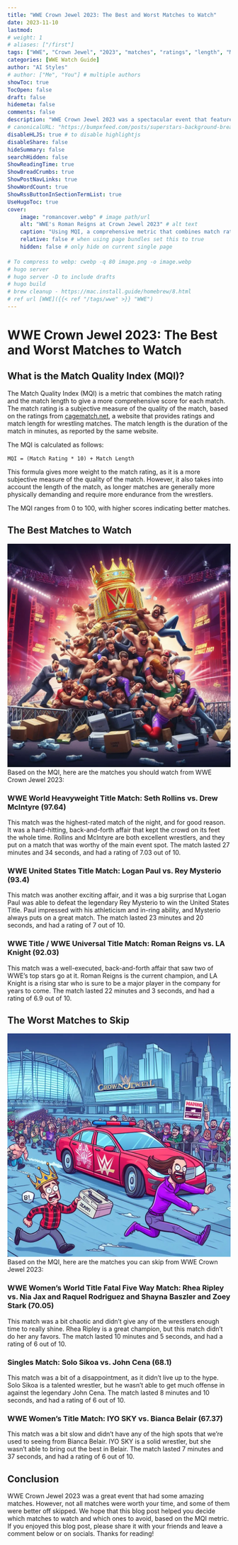 ```yaml
---
title: "WWE Crown Jewel 2023: The Best and Worst Matches to Watch"
date: 2023-11-10
lastmod:
# weight: 1
# aliases: ["/first"]
tags: ["WWE", "Crown Jewel", "2023", "matches", "ratings", "length", "MQI", "best", "worst", "watch", "skip", "match quality index", "Bianca Belair", “Cody Rhodes”, “Damian Priest”, "Drew McIntyre", "IYO SKY", "John Cena", "LA Knight", "Logan Paul", "Nia Jax", "Paul Heyman", "Raquel Rodriguez", "Rey Mysterio", "Rhea Ripley", "Roman Reigns", "Seth Rollins", "Shayna Baszler", "Solo Sikoa", "Zoey Stark"]
categories: [WWE Watch Guide]
author: "AI Styles"
# author: ["Me", "You"] # multiple authors
showToc: true
TocOpen: false
draft: false
hidemeta: false
comments: false
description: "WWE Crown Jewel 2023 was a spectacular event that featured some of the best matches of the year. However, not all matches were created equal, and some of them were not worth your time. In this blog post, we will use a metric called the Match Quality Index (MQI) to rank the matches from best to worst, and give you our recommendations on which ones to watch and which ones to skip."
# canonicalURL: "https://bumpxfeed.com/posts/superstars-background-breakdown-wwe-superstars-who-competed-at-backlash-2023-part-1/"
disableHLJS: true # to disable highlightjs
disableShare: false
hideSummary: false
searchHidden: false
ShowReadingTime: true
ShowBreadCrumbs: true
ShowPostNavLinks: true
ShowWordCount: true
ShowRssButtonInSectionTermList: true
UseHugoToc: true
cover:
    image: "romancover.webp" # image path/url
    alt: "WWE's Roman Reigns at Crown Jewel 2023" # alt text
    caption: "Using MQI, a comprehensive metric that combines match rating and match length to provide a holistic assessment of the quality of each bout, here are the WWE Crown Jewel 2023 scores" # display caption under cover
    relative: false # when using page bundles set this to true
    hidden: false # only hide on current single page

# To compress to webp: cwebp -q 80 image.png -o image.webp
# hugo server
# hugo server -D to include drafts
# hugo build
# brew cleanup - https://mac.install.guide/homebrew/8.html
# ref url [WWE]({{< ref "/tags/wwe" >}} "WWE")
---
```


# WWE Crown Jewel 2023: The Best and Worst Matches to Watch

## What is the Match Quality Index (MQI)?
The Match Quality Index (MQI) is a metric that combines the match rating and the match length to give a more comprehensive score for each match. The match rating is a subjective measure of the quality of the match, based on the ratings from [cagematch.net](https://www.cagematch.net/?id=1&nr=370470), a website that provides ratings and match length for wrestling matches. The match length is the duration of the match in minutes, as reported by the same website.

The MQI is calculated as follows:

```
MQI = (Match Rating * 10) + Match Length
```

This formula gives more weight to the match rating, as it is a more subjective measure of the quality of the match. However, it also takes into account the length of the match, as longer matches are generally more physically demanding and require more endurance from the wrestlers.

The MQI ranges from 0 to 100, with higher scores indicating better matches.

## The Best Matches to Watch
![WWE Crown Jewel 2023 Best Matches to Watch](mustwatch.webp)
Based on the MQI, here are the matches you should watch from WWE Crown Jewel 2023:

### WWE World Heavyweight Title Match: Seth Rollins vs. Drew McIntyre (97.64)

This match was the highest-rated match of the night, and for good reason. It was a hard-hitting, back-and-forth affair that kept the crowd on its feet the whole time. Rollins and McIntyre are both excellent wrestlers, and they put on a match that was worthy of the main event spot. The match lasted 27 minutes and 34 seconds, and had a rating of 7.03 out of 10.

### WWE United States Title Match: Logan Paul vs. Rey Mysterio (93.4)

This match was another exciting affair, and it was a big surprise that Logan Paul was able to defeat the legendary Rey Mysterio to win the United States Title. Paul impressed with his athleticism and in-ring ability, and Mysterio always puts on a great match. The match lasted 23 minutes and 20 seconds, and had a rating of 7 out of 10.

### WWE Title / WWE Universal Title Match: Roman Reigns vs. LA Knight (92.03)

This match was a well-executed, back-and-forth affair that saw two of WWE’s top stars go at it. Roman Reigns is the current champion, and LA Knight is a rising star who is sure to be a major player in the company for years to come. The match lasted 22 minutes and 3 seconds, and had a rating of 6.9 out of 10.

## The Worst Matches to Skip
![WWE Crown Jewel 2023 Worst Matches to skip](skip.webp)
Based on the MQI, here are the matches you can skip from WWE Crown Jewel 2023:

### WWE Women’s World Title Fatal Five Way Match: Rhea Ripley vs. Nia Jax and Raquel Rodriguez and Shayna Baszler and Zoey Stark (70.05)

This match was a bit chaotic and didn’t give any of the wrestlers enough time to really shine. Rhea Ripley is a great champion, but this match didn’t do her any favors. The match lasted 10 minutes and 5 seconds, and had a rating of 6 out of 10.

### Singles Match: Solo Sikoa vs. John Cena (68.1)

This match was a bit of a disappointment, as it didn’t live up to the hype. Solo Sikoa is a talented wrestler, but he wasn’t able to get much offense in against the legendary John Cena. The match lasted 8 minutes and 10 seconds, and had a rating of 6 out of 10.

### WWE Women’s Title Match: IYO SKY vs. Bianca Belair (67.37)

This match was a bit slow and didn’t have any of the high spots that we’re used to seeing from Bianca Belair. IYO SKY is a solid wrestler, but she wasn’t able to bring out the best in Belair. The match lasted 7 minutes and 37 seconds, and had a rating of 6 out of 10.

## Conclusion
WWE Crown Jewel 2023 was a great event that had some amazing matches. However, not all matches were worth your time, and some of them were better off skipped. We hope that this blog post helped you decide which matches to watch and which ones to avoid, based on the MQI metric. If you enjoyed this blog post, please share it with your friends and leave a comment below or on socials. Thanks for reading!